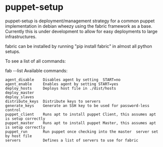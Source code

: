 puppet-setup
============

puppet-setup is deployment/management strategy for a common puppet implementation in debian wheezy using the fabric framework as a base.
Currently this is under development to allow for easy deployments to large infrastructures.


fabric can be installed by running "pip install fabric" in almost all python setups.

To see a list of all commands:

fab --list
Available commands:

    agent_disable    Disables agent by setting  START=no
    agent_enable     Enables agent by setting START=yes
    deploy_hosts     Deploys host file in ./dist/hosts
    deploy_master
    deploy_slaves
    distribute_keys  Distribute keys to servers
    generate_keys    Generate an SSH key to be used for password-less control
    puppet_client    Runs apt to install puppet Client, this assumes apt is setup correctly
    puppet_master    Runs apt to install puppet Master, this assumes apt is setup correctly
    puppet_run       Run puppet once checking into the master  server set by host file
    servers          Defines a list of servers to use for fabric




